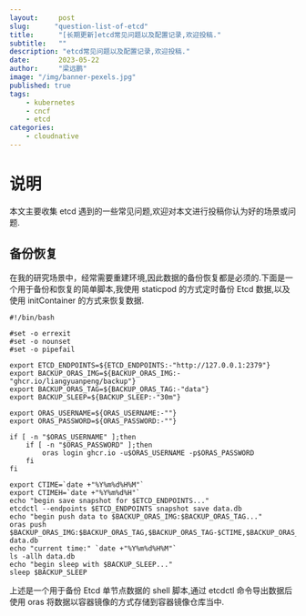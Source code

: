 ```yaml
---
layout:     post 
slug:      "question-list-of-etcd"
title:      "[长期更新]etcd常见问题以及配置记录,欢迎投稿."
subtitle:   ""
description: "etcd常见问题以及配置记录,欢迎投稿."
date:       2023-05-22
author:     "梁远鹏"
image: "/img/banner-pexels.jpg"
published: true
tags:
    - kubernetes 
    - cncf
    - etcd
categories: 
    - cloudnative
---
```


# 说明

本文主要收集 etcd 遇到的一些常见问题,欢迎对本文进行投稿你认为好的场景或问题.



## 备份恢复

在我的研究场景中，经常需要重建环境,因此数据的备份恢复都是必须的.下面是一个用于备份和恢复的简单脚本,我使用 staticpod 的方式定时备份 Etcd 数据,以及使用 initContainer 的方式来恢复数据.

```shell
#!/bin/bash

#set -o errexit
#set -o nounset
#set -o pipefail

export ETCD_ENDPOINTS=${ETCD_ENDPOINTS:-"http://127.0.0.1:2379"}
export BACKUP_ORAS_IMG=${BACKUP_ORAS_IMG:-"ghcr.io/liangyuanpeng/backup"}
export BACKUP_ORAS_TAG=${BACKUP_ORAS_TAG:-"data"}
export BACKUP_SLEEP=${BACKUP_SLEEP:-"30m"}

export ORAS_USERNAME=${ORAS_USERNAME:-""}
export ORAS_PASSWORD=${ORAS_PASSWORD:-""}

if [ -n "$ORAS_USERNAME" ];then 
    if [ -n "$ORAS_PASSWORD" ];then 
        oras login ghcr.io -u$ORAS_USERNAME -p$ORAS_PASSWORD
    fi
fi

export CTIME=`date +"%Y%m%d%H%M"`
export CTIMEH=`date +"%Y%m%d%H"`
echo "begin save snapshot for $ETCD_ENDPOINTS..."
etcdctl --endpoints $ETCD_ENDPOINTS snapshot save data.db 
echo "begin push data to $BACKUP_ORAS_IMG:$BACKUP_ORAS_TAG..."
oras push $BACKUP_ORAS_IMG:$BACKUP_ORAS_TAG,$BACKUP_ORAS_TAG-$CTIME,$BACKUP_ORAS_TAG-$CTIMEH data.db
echo "current time:" `date +"%Y%m%d%H%M"`
ls -allh data.db
echo "begin sleep with $BACKUP_SLEEP..."
sleep $BACKUP_SLEEP
```

上述是一个用于备份 Etcd 单节点数据的 shell 脚本,通过 etcdctl 命令导出数据后使用 oras 将数据以容器镜像的方式存储到容器镜像仓库当中.



